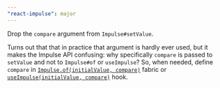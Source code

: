 ```yaml
---
"react-impulse": major
---
```


Drop the `compare` argument from `Impulse#setValue`.

Turns out that that in practice that argument is hardly ever used, but it makes the Impulse API confusing: why specifically `compare` is passed to `setValue` and not to `Impulse#of` or `useImpulse`?
So, when needed, define `compare` in [`Impulse.of(initialValue, compare)`](./#impulseof) fabric or [`useImpulse(initialValue, compare)`](./#useimpulse) hook.
